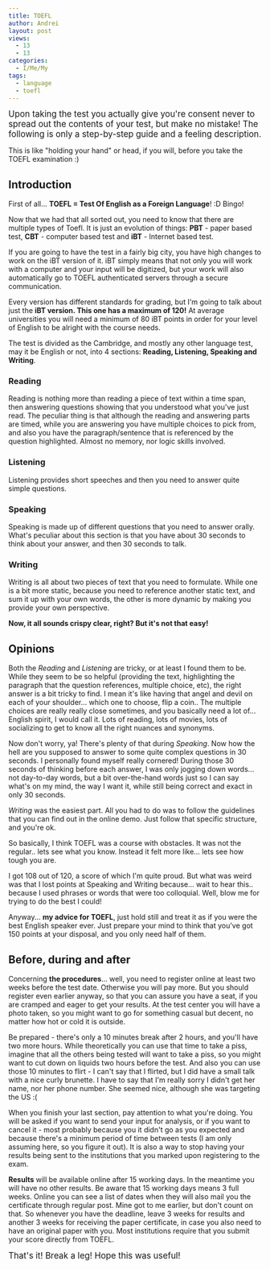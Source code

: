 ```yaml
---
title: TOEFL
author: Andrei
layout: post
views:
  - 13
  - 13
categories:
  - I/Me/My
tags:
  - language
  - toefl
---
```

<big>Upon taking the test you actually give you're consent never to spread out the contents of your test, but make no mistake! The following is only a step-by-step guide and a feeling description.</big>

This is like "holding your hand" or head, if you will, before you take the TOEFL examination :)



<!--pagetitle:Introduction-->

## Introduction

First of all... **TOEFL = Test Of English as a Foreign Language**! :D Bingo!

Now that we had that all sorted out, you need to know that there are multiple types of Toefl. It is just an evolution of things: **PBT** - paper based test, **CBT** - computer based test and **iBT** - Internet based test.

If you are going to have the test in a fairly big city, you have high changes to work on the iBT version of it. iBT simply means that not only you will work with a computer and your input will be digitized, but your work will also automatically go to TOEFL authenticated servers through a secure communication.

Every version has different standards for grading, but I'm going to talk about just the **iBT version. This one has a maximum of 120!** At average universities you will need a minimum of 80 iBT points in order for your level of English to be alright with the course needs.

The test is divided as the Cambridge, and mostly any other language test, may it be English or not, into 4 sections: **Reading, Listening, Speaking and Writing**.

### Reading

Reading is nothing more than reading a piece of text within a time span, then answering questions showing that you understood what you've just read. The peculiar thing is that although the reading and answering parts are timed, while you are answering you have multiple choices to pick from, and also you have the paragraph/sentence that is referenced by the question highlighted. Almost no memory, nor logic skills involved.

### Listening

Listening provides short speeches and then you need to answer quite simple questions.

### Speaking

Speaking is made up of different questions that you need to answer orally. What's peculiar about this section is that you have about 30 seconds to think about your answer, and then 30 seconds to talk.

### Writing

Writing is all about two pieces of text that you need to formulate. While one is a bit more static, because you need to reference another static text, and sum it up with your own words, the other is more dynamic by making you provide your own perspective.

**Now, it all sounds crispy clear, right? But it's not that easy!**

<!--nextpage-->

<!--pagetitle:Opinions-->

## Opinions

Both the *Reading* and *Listening* are tricky, or at least I found them to be. While they seem to be so helpful (providing the text, highlighting the paragraph that the question references, multiple choice, etc), the right answer is a bit tricky to find. I mean it's like having that angel and devil on each of your shoulder... which one to choose, flip a coin.. The multiple choices are really really close sometimes, and you basically need a lot of... English spirit, I would call it. Lots of reading, lots of movies, lots of socializing to get to know all the right nuances and synonyms.

Now don't worry, ya! There's plenty of that during *Speaking*. Now how the hell are you supposed to answer to some quite complex questions in 30 seconds. I personally found myself really cornered! During those 30 seconds of thinking before each answer, I was only jogging down words... not day-to-day words, but a bit over-the-hand words just so I can say what's on my mind, the way I want it, while still being correct and exact in only 30 seconds.

*Writing* was the easiest part. All you had to do was to follow the guidelines that you can find out in the online demo. Just follow that specific structure, and you're ok.

So basically, I think TOEFL was a course with obstacles. It was not the regular.. lets see what you know. Instead it felt more like... lets see how tough you are.

I got 108 out of 120, a score of which I'm quite proud. But what was weird was that I lost points at Speaking and Writing because... wait to hear this.. because I used phrases or words that were too colloquial. Well, blow me for trying to do the best I could!

Anyway... **my advice for TOEFL**, just hold still and treat it as if you were the best English speaker ever. Just prepare your mind to think that you've got 150 points at your disposal, and you only need half of them.

<!--nextpage-->

<!--pagetitle:Before, during and after-->

## Before, during and after

Concerning **the procedures**... well, you need to register online at least two weeks before the test date. Otherwise you will pay more. But you should register even earlier anyway, so that you can assure you have a seat, if you are cramped and eager to get your results. At the test center you will have a photo taken, so you might want to go for something casual but decent, no matter how hot or cold it is outside.

Be prepared - there's only a 10 minutes break after 2 hours, and you'll have two more hours. While theoretically you can use that time to take a piss, imagine that all the others being tested will want to take a piss, so you might want to cut down on liquids two hours before the test. And also you can use those 10 minutes to flirt - I can't say that I flirted, but I did have a small talk with a nice curly brunette. I have to say that I'm really sorry I didn't get her name, nor her phone number. She seemed nice, although she was targeting the US :(

When you finish your last section, pay attention to what you're doing. You will be asked if you want to send your input for analysis, or if you want to cancel it - most probably because you it didn't go as you expected and because there's a minimum period of time between tests (I am only assuming here, so you figure it out). It is also a way to stop having your results being sent to the institutions that you marked upon registering to the exam.

**Results** will be available online after 15 working days. In the meantime you will have no other results. Be aware that 15 working days means 3 full weeks. Online you can see a list of dates when they will also mail you the certificate through regular post. Mine got to me earlier, but don't count on that. So whenever you have the deadline, leave 3 weeks for results and another 3 weeks for receiving the paper certificate, in case you also need to have an original paper with you. Most institutions require that you submit your score directly from TOEFL.

<big>That's it! Break a leg! Hope this was useful!</big>
